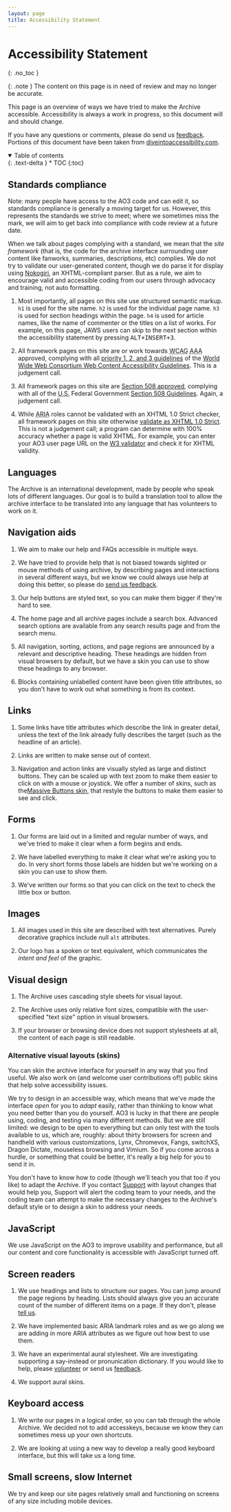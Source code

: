 ```yaml
---
layout: page
title: Accessibility Statement
---
```

# Accessibility Statement
{: .no_toc }

{: .note }
The content on this page is in need of review and may no longer be accurate.

This page is an overview of ways we have tried to make the Archive accessible. Accessibility is always a work in progress, so this document will and should change.

If you have any questions or comments, please do send us [feedback](https://archiveofourown.org/support). Portions of this document have been taken from [diveintoaccessibility.com](https://diveintoaccessibility.com).

<details open markdown="block">
  <summary>
    Table of contents
  </summary>
  {: .text-delta }
* TOC
{:toc}
</details>

## Standards compliance

Note: many people have access to the AO3 code and can edit it, so standards compliance is generally a moving target for us. However, this represents the standards we strive to meet; where we sometimes miss the mark, we will aim to get back into compliance with code review at a future date.

When we talk about pages complying with a standard, we mean that the *site framework* (that is, the code for the archive interface surrounding user content like fanworks, summaries, descriptions, etc) complies. We do not try to validate our user-generated content, though we do parse it for display using [Nokogiri](http://nokogiri.org), an XHTML-compliant parser. But as a rule, we aim to encourage valid and accessible coding from our users through advocacy and training, not auto formatting. 

1.  Most importantly, all pages on this site use structured semantic markup. `h1` is used for the site name. `h2` is used for the individual page name. `h3` is used for section headings within the page. `h4` is used for article names, like the name of commenter or the titles on a list of works. For example, on this page, JAWS users can skip to the next section within the accessibility statement by pressing <kbd>ALT+INSERT+3</kbd>.

2. All framework pages on this site are or work towards <acronym title="Web Content Accessibility Guidelines">WCAG</acronym> <acronym title="triple A">AAA</acronym> approved, complying with all [priority 1, 2, and 3 guidelines](http://www.w3.org/TR/WAI-WEBCONTENT/full-checklist.html) of the [World Wide Web Consortium Web Content Accessibility Guidelines](http://www.w3.org/TR/WCAG10/). This is a judgement call. 

4. All framework pages on this site are <a href="http://www.cynthiasays.com/">Section 508 approved</a>, complying with all of the <acronym title="United States">U.S.</acronym> Federal Government <a href="http://www.section508.gov/">Section 508 Guidelines</a>.  Again, a judgement call.

5.  While <abbr title="Accessible Rich Internet Applications">ARIA</abbr> roles cannot be validated with an XHTML 1.0 Strict checker, all framework pages on this site otherwise <a href="http://validator.w3.org/">validate as <acronym title="extensible hypertext markup language">XHTML</acronym> 1.0 Strict</a>.  This is not a judgement call; a program can determine with 100% accuracy whether a page is valid XHTML. For example, you can enter your AO3 user page URL on the [W3 validator](http://validator.w3.org/check) and check it for XHTML validity.

## Languages

The Archive is an international development, made by people who speak lots of different languages. Our goal is to build a translation tool to allow the archive interface to be translated into any language that has volunteers to work on it.

## Navigation aids

1.  We aim to make our help and FAQs accessible in multiple ways. 

2.  We have tried to provide help that is not biased towards sighted or mouse methods of using archive, by describing pages and interactions in several different ways, but we know we could always use help at doing this better, so please do [send us feedback](http://archiveofourown.org/support).

3.  Our help buttons are styled text, so you can make them bigger if they're hard to see.

4.  The home page and all archive pages include a search box. Advanced search options are available from any search results page and from the search menu.

5.  All navigation, sorting, actions, and page regions are announced by a relevant and descriptive heading. These headings are hidden from visual browsers by default, but we have a skin you can use to show these headings to any browser.

6.  Blocks containing unlabelled content have been given title attributes, so you don't have to work out what something is from its context.

## Links

1.  Some links have title attributes which describe the link in greater detail, unless the text of the link already fully describes the target (such as the headline of an article).

2.  Links are written to make sense out of context.

3.  Navigation and action links are visually styled as large and distinct buttons. They can be scaled up with text zoom to make them easier to click on with a mouse or joystick. We offer a number of skins, such as the[Massive Buttons skin](http://archiveofourown.org/skins/895), that restyle the buttons to make them easier to see and click.

## Forms

1.  Our forms are laid out in a limited and regular number of ways, and we've tried to make it clear when a form begins and ends.

2.  We have labelled everything to make it clear what we're asking you to do. In very short forms those labels are hidden but we're working on a skin you can use to show them.

3.  We've written our forms so that you can click on the text to check the little box or button.

## Images

1. All images used in this site are described with text alternatives. Purely decorative graphics include null `alt` attributes.


2. Our logo has a spoken or text equivalent, which communicates the *intent and feel* of the graphic.

## Visual design

1.  The Archive uses cascading style sheets for visual layout.

2.  The Archive uses only relative font sizes, compatible with the user-specified "text size" option in visual browsers. 

3.  If your browser or browsing device does not support stylesheets at all, the content of each page is still readable.

### Alternative visual layouts (skins)

You can skin the archive interface for yourself in any way that you find useful. We also work on (and welcome user contributions of!) public skins that help solve accessibility issues. 

We try to design in an accessible way, which means that we've made the interface *open* for you to *adapt* easily, rather than thinking to know what you need better than you do yourself. AO3 is lucky in that there are people using, coding, and testing via many different methods. But we are still limited: we design to be open to everything but can only test with the tools available to us, which are, roughly: about thirty browsers for screen and handheld with various customizations, Lynx, Chromevox, Fangs, switchXS, Dragon Dictate, mouseless browsing and Vimium. So if you come across a hurdle, or something that could be better, it's really a big help for you to send it in. 

You don't have to know how to code (though we'll teach you that too if you like) to adapt the Archive. If you contact [Support](https://archiveofourown.org/support) with layout changes that would help you, Support will alert the coding team to your needs, and the coding team can attempt to make the necessary changes to the Archive's default style or to design a skin to address your needs.

## JavaScript

We use JavaScript on the AO3 to improve usability and performance, but all our content and core functionality is accessible with JavaScript turned off.

## Screen readers

1.  We use headings and lists to structure our pages. You can jump around the page regions by heading. Lists should always give you an accurate count of the number of different items on a page. If they don't, please [tell us](https://archiveofourown.org/support).

2.  We have implemented basic ARIA landmark roles and as we go along we are adding in more ARIA attributes as we figure out how best to use them.

3.  We have an experimental aural stylesheet. We are investigating supporting a say-instead or pronunication dictionary. If you would like to help, please [volunteer](https://transformativeworks.org/volunteer) or send us [feedback](https://archiveofourown.org/support).

4.  We support aural skins.
				
## Keyboard access

1.  We write our pages in a logical order, so you can tab through the whole Archive. We decided not to add accesskeys, because we know they can sometimes mess up your own shortcuts.

2.  We are looking at using a new way to develop a really good keyboard interface, but this will take us a long time.

## Small screens, slow Internet

We try and keep our site pages relatively small and functioning on screens of any size including mobile devices.
